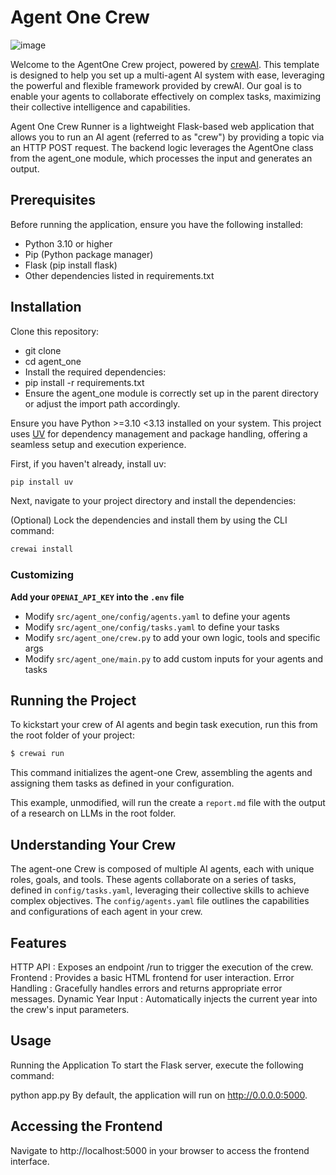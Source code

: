 # Agent One Crew
![image](https://github.com/user-attachments/assets/c032ad39-c125-4374-a603-324c88e53e8b)

Welcome to the AgentOne Crew project, powered by [crewAI](https://crewai.com). This template is designed to help you set up a multi-agent AI system with ease, leveraging the powerful and flexible framework provided by crewAI. Our goal is to enable your agents to collaborate effectively on complex tasks, maximizing their collective intelligence and capabilities. 

Agent One Crew Runner is a lightweight Flask-based web application that allows you to run an AI agent (referred to as "crew") by providing a topic via an HTTP POST request. The backend logic leverages the AgentOne class from the agent_one module, which processes the input and generates an output.

## Prerequisites
Before running the application, ensure you have the following installed:

- Python 3.10 or higher
- Pip (Python package manager)
- Flask (pip install flask)
- Other dependencies listed in requirements.txt

## Installation
Clone this repository:
- git clone
- cd agent_one
- Install the required dependencies:
- pip install -r requirements.txt
- Ensure the agent_one module is correctly set up in the parent directory or adjust the import path accordingly.

Ensure you have Python >=3.10 <3.13 installed on your system. This project uses [UV](https://docs.astral.sh/uv/) for dependency management and package handling, offering a seamless setup and execution experience.

First, if you haven't already, install uv:

```bash
pip install uv
```

Next, navigate to your project directory and install the dependencies:

(Optional) Lock the dependencies and install them by using the CLI command:
```bash
crewai install
```
### Customizing

**Add your `OPENAI_API_KEY` into the `.env` file**

- Modify `src/agent_one/config/agents.yaml` to define your agents
- Modify `src/agent_one/config/tasks.yaml` to define your tasks
- Modify `src/agent_one/crew.py` to add your own logic, tools and specific args
- Modify `src/agent_one/main.py` to add custom inputs for your agents and tasks

## Running the Project

To kickstart your crew of AI agents and begin task execution, run this from the root folder of your project:

```bash
$ crewai run
```

This command initializes the agent-one Crew, assembling the agents and assigning them tasks as defined in your configuration.

This example, unmodified, will run the create a `report.md` file with the output of a research on LLMs in the root folder.

## Understanding Your Crew

The agent-one Crew is composed of multiple AI agents, each with unique roles, goals, and tools. These agents collaborate on a series of tasks, defined in `config/tasks.yaml`, leveraging their collective skills to achieve complex objectives. The `config/agents.yaml` file outlines the capabilities and configurations of each agent in your crew.

## Features
HTTP API : Exposes an endpoint /run to trigger the execution of the crew.
Frontend : Provides a basic HTML frontend for user interaction.
Error Handling : Gracefully handles errors and returns appropriate error messages.
Dynamic Year Input : Automatically injects the current year into the crew's input parameters.

## Usage
Running the Application
To start the Flask server, execute the following command:

python app.py
By default, the application will run on http://0.0.0.0:5000.

## Accessing the Frontend
Navigate to http://localhost:5000 in your browser to access the frontend interface.
